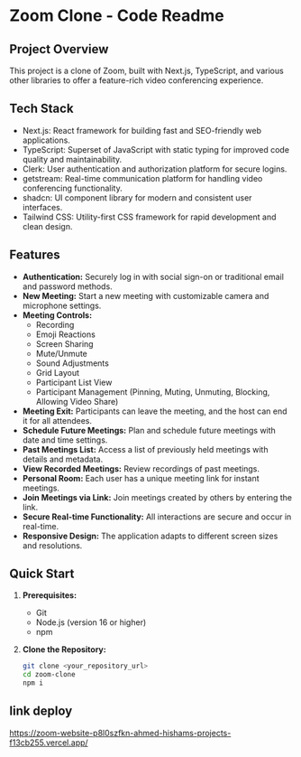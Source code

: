 # Zoom Clone - Code Readme

## Project Overview

This project is a clone of Zoom, built with Next.js, TypeScript, and various other libraries to offer a feature-rich video conferencing experience.  

## Tech Stack

* Next.js: React framework for building fast and SEO-friendly web applications.
* TypeScript: Superset of JavaScript with static typing for improved code quality and maintainability.
* Clerk: User authentication and authorization platform for secure logins.
* getstream: Real-time communication platform for handling video conferencing functionality.
* shadcn: UI component library for modern and consistent user interfaces.
* Tailwind CSS: Utility-first CSS framework for rapid development and clean design.


## Features

* **Authentication:**  Securely log in with social sign-on or traditional email and password methods.
* **New Meeting:** Start a new meeting with customizable camera and microphone settings.
* **Meeting Controls:**
    * Recording
    * Emoji Reactions
    * Screen Sharing
    * Mute/Unmute
    * Sound Adjustments
    * Grid Layout
    * Participant List View
    * Participant Management (Pinning, Muting, Unmuting, Blocking, Allowing Video Share)
* **Meeting Exit:**  Participants can leave the meeting, and the host can end it for all attendees.
* **Schedule Future Meetings:**  Plan and schedule future meetings with date and time settings.
* **Past Meetings List:**  Access a list of previously held meetings with details and metadata.
* **View Recorded Meetings:**  Review recordings of past meetings.
* **Personal Room:**  Each user has a unique meeting link for instant meetings.
* **Join Meetings via Link:**  Join meetings created by others by entering the link.
* **Secure Real-time Functionality:**  All interactions are secure and occur in real-time.
* **Responsive Design:**  The application adapts to different screen sizes and resolutions.


## Quick Start

1. **Prerequisites:**
   * Git
   * Node.js (version 16 or higher)
   * npm

2. **Clone the Repository:**
   ```bash
   git clone <your_repository_url> 
   cd zoom-clone
   npm i

## link deploy
https://zoom-website-p8l0szfkn-ahmed-hishams-projects-f13cb255.vercel.app/

